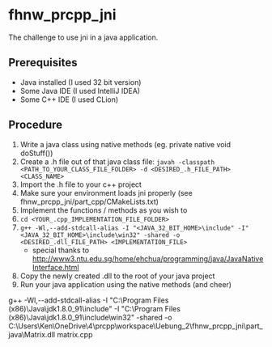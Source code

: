 # fhnw_prcpp_jni
The challenge to use jni in a java application.

## Prerequisites
* Java installed (I used 32 bit version)
* Some Java IDE (I used IntelliJ IDEA)
* Some C++ IDE (I used CLion)

## Procedure
1. Write a java class using native methods (eg. private native void doStuff())
2. Create a .h file out of that java class file: ```javah -classpath <PATH_TO_YOUR_CLASS_FILE_FOLDER> -d <DESIRED_.h_FILE_PATH> <CLASS_NAME>```
3. Import the .h file to your c++ project
4. Make sure your environment loads jni properly (see fhnw_prcpp_jni/part_cpp/CMakeLists.txt)
5. Implement the functions / methods as you wish to
6. ```cd <YOUR_.cpp_IMPLEMENTATION_FILE_FOLDER>```
7. ```g++ -Wl,--add-stdcall-alias -I "<JAVA_32_BIT_HOME>\include" -I"<JAVA_32_BIT_HOME>\include\win32" -shared -o <DESIRED_.dll_FILE_PATH> <IMPLEMENTATION_FILE>```
   * special thanks to http://www3.ntu.edu.sg/home/ehchua/programming/java/JavaNativeInterface.html
8. Copy the newly created .dll to the root of your java project
9. Run your java application using the native methods (and cheer)


g++ -Wl,--add-stdcall-alias -I "C:\Program Files (x86)\Java\jdk1.8.0_91\include" -I "C:\Program Files (x86)\Java\jdk1.8.0_91\include\win32" -shared -o C:\Users\Ken\OneDrive\4\prcpp\workspace\Uebung_2\fhnw_prcpp_jni\part_java\Matrix.dll matrix.cpp